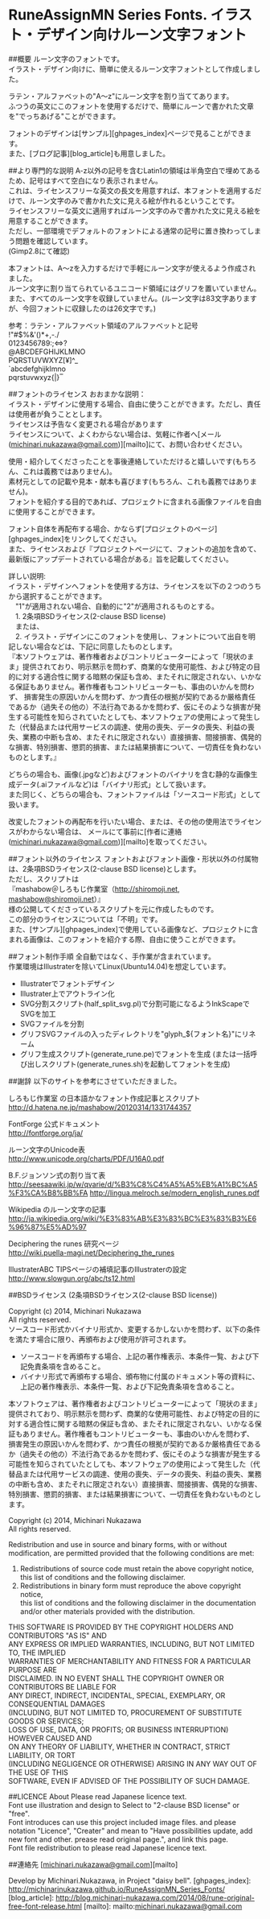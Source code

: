 RuneAssignMN Series Fonts. イラスト・デザイン向けルーン文字フォント
====

##概要
ルーン文字のフォントです。  
イラスト・デザイン向けに、簡単に使えるルーン文字フォントとして作成しました。  

ラテン・アルファベットの"A〜z"にルーン文字を割り当ててあります。  
ふつうの英文にこのフォントを使用するだけで、簡単にルーンで書かれた文章を"でっちあげる"ことができます。  

フォントのデザインは[サンプル][ghpages_index]ページで見ることができます。  
また、[ブログ記事][blog_article]も用意しました。  


##より専門的な説明
A-z以外の記号を含むLatin1の領域は半角空白で埋めてあるため、記号はすべて空白になり表示されません。  
これは、ライセンスフリーな英文の長文を用意すれば、本フォントを適用するだけで、ルーン文字のみで書かれた文に見える絵が作れるということです。  
ライセンスフリーな英文に適用すればルーン文字のみで書かれた文に見える絵を用意することができます。  
ただし、一部環境でデフォルトのフォントによる通常の記号に置き換わってしまう問題を確認しています。  
(Gimp2.8にて確認)  

本フォントは、A〜zを入力するだけで手軽にルーン文字が使えるよう作成されました。  
ルーン文字に割り当てられているユニコード領域にはグリフを置いていません。  
また、すべてのルーン文字を収録していません。(ルーン文字は83文字ありますが、今回フォントに収録したのは26文字です。)  

参考：ラテン・アルファベット領域のアルファベットと記号  
!"#$%&'()*+,-./  
0123456789:;<=>?  
@ABCDEFGHIJKLMNO  
PQRSTUVWXYZ[¥]^_  
`abcdefghijklmno  
pqrstuvwxyz{|}‾  

##フォントのライセンス
おおまかな説明：  
 イラスト・デザインに使用する場合、自由に使うことができます。ただし、責任は使用者が負うこととします。  
 ライセンスは予告なく変更される場合があります  
 ライセンスについて、よくわからない場合は、気軽に作者へ[メール(michinari.nukazawa@gmail.com)][mailto]にて、お問い合わせください。  
  
 使用・紹介してくださったことを事後連絡していただけると嬉しいです(もちろん、これは義務ではありません)。  
 素材元としての記載や見本・献本も喜びます(もちろん、これも義務ではありません)。  
 フォントを紹介する目的であれば、プロジェクトに含まれる画像ファイルを自由に使用することができます。  
 
 フォント自体を再配布する場合、かならず[プロジェクトのページ][ghpages_index]をリンクしてください。  
 また、ライセンスおよび『プロジェクトページにて、フォントの追加を含めて、最新版にアップデートされている場合がある』旨を記載してください。  


詳しい説明:  
 イラスト・デザインへフォントを使用する方は、ライセンスを以下の２つのうちから選択することができます。  
　"1"が適用されない場合、自動的に"2"が適用されるものとする。  
　1. 2条項BSDライセンス(2-clause BSD license)  
　または、  
　2. イラスト・デザインにこのフォントを使用し、フォントについて出自を明記しない場合などは、下記に同意したものとします。  
  『本ソフトウェアは、著作権者およびコントリビューターによって「現状のまま」提供されており、明示黙示を問わず、商業的な使用可能性、および特定の目的に対する適合性に関する暗黙の保証も含め、またそれに限定されない、いかなる保証もありません。著作権者もコントリビューターも、事由のいかんを問わず、 損害発生の原因いかんを問わず、かつ責任の根拠が契約であるか厳格責任であるか（過失その他の）不法行為であるかを問わず、仮にそのような損害が発生する可能性を知らされていたとしても、本ソフトウェアの使用によって発生した（代替品または代用サービスの調達、使用の喪失、データの喪失、利益の喪失、業務の中断も含め、またそれに限定されない）直接損害、間接損害、偶発的な損害、特別損害、懲罰的損害、または結果損害について、一切責任を負わないものとします。』  

どちらの場合も、画像(.jpgなど)およびフォントのバイナリを含む静的な画像生成データ(.aiファイルなど)は「バイナリ形式」として扱います。  
また同じく、どちらの場合も、フォントファイルは「ソースコード形式」として扱います。  

改変したフォントの再配布を行いたい場合、または、その他の使用法でライセンスがわからない場合は、
メールにて事前に[作者に連絡(michinari.nukazawa@gmail.com)][mailto]を取ってください。  


##フォント以外のライセンス
フォントおよびフォント画像・形状以外の付属物は、2条項BSDライセンス(2-clause BSD license)とします。  
ただし、スクリプトは  
『mashabow＠しろもじ作業室（http://shiromoji.net, mashabow@shiromoji.net）』  
様の公開してくださっているスクリプトを元に作成したものです。  
この部分のライセンスについては「不明」です。  
また、[サンプル][ghpages_index]で使用している画像など、プロジェクトに含まれる画像は、このフォントを紹介する際、自由に使うことができます。  


##フォント制作手順
全自動ではなく、手作業が含まれています。  
作業環境はIllustraterを除いてLinux(Ubuntu14.04)を想定しています。  
 * Illustraterでフォントデザイン
 * Illustrater上でアウトライン化
 * SVG分割スクリプト(half_split_svg.pl)で分割可能になるようInkScapeでSVGを加工
 * SVGファイルを分割
 * グリフSVGファイルの入ったディレクトリを"glyph_${フォント名}"にリネーム
 * グリフ生成スクリプト(generate_rune.pe)でフォントを生成
 (または一括呼び出しスクリプト(generate_runes.sh)を起動してフォントを生成)  


##謝辞
以下のサイトを参考にさせていただきました。  

しろもじ作業室 の日本語かなフォント作成記事とスクリプト  
http://d.hatena.ne.jp/mashabow/20120314/1331744357

FontForge 公式ドキュメント  
http://fontforge.org/ja/

ルーン文字のUnicode表  
http://www.unicode.org/charts/PDF/U16A0.pdf

B.F.ジョンソン式の割り当て表  
http://seesaawiki.jp/w/qvarie/d/%B3%C8%C4%A5%A5%EB%A1%BC%A5%F3%CA%B8%BB%FA
http://lingua.melroch.se/modern_english_runes.pdf

Wikipedia のルーン文字の記事  
http://ja.wikipedia.org/wiki/%E3%83%AB%E3%83%BC%E3%83%B3%E6%96%87%E5%AD%97

Deciphering the runes 研究ページ  
http://wiki.puella-magi.net/Deciphering_the_runes

IllustraterABC TIPSページの補填記事のIllustraterの設定  
http://www.slowgun.org/abc/ts12.html



##BSDライセンス (2条項BSDライセンス(2-clause BSD license))

Copyright (c) 2014, Michinari Nukazawa  
All rights reserved.  
ソースコード形式かバイナリ形式か、変更するかしないかを問わず、以下の条件を満たす場合に限り、再頒布および使用が許可されます。  

 * ソースコードを再頒布する場合、上記の著作権表示、本条件一覧、および下記免責条項を含めること。
 * バイナリ形式で再頒布する場合、頒布物に付属のドキュメント等の資料に、上記の著作権表示、本条件一覧、および下記免責条項を含めること。

本ソフトウェアは、著作権者およびコントリビューターによって「現状のまま」提供されており、明示黙示を問わず、商業的な使用可能性、および特定の目的に対する適合性に関する暗黙の保証も含め、またそれに限定されない、いかなる保証もありません。著作権者もコントリビューターも、事由のいかんを問わず、 損害発生の原因いかんを問わず、かつ責任の根拠が契約であるか厳格責任であるか（過失その他の）不法行為であるかを問わず、仮にそのような損害が発生する可能性を知らされていたとしても、本ソフトウェアの使用によって発生した（代替品または代用サービスの調達、使用の喪失、データの喪失、利益の喪失、業務の中断も含め、またそれに限定されない）直接損害、間接損害、偶発的な損害、特別損害、懲罰的損害、または結果損害について、一切責任を負わないものとします。  


Copyright (c) 2014, Michinari Nukazawa  
All rights reserved.  

Redistribution and use in source and binary forms, with or without  
modification, are permitted provided that the following conditions are met:  

1. Redistributions of source code must retain the above copyright notice,  
   this list of conditions and the following disclaimer.  
2. Redistributions in binary form must reproduce the above copyright notice,  
   this list of conditions and the following disclaimer in the documentation  
   and/or other materials provided with the distribution.  

THIS SOFTWARE IS PROVIDED BY THE COPYRIGHT HOLDERS AND CONTRIBUTORS "AS IS" AND  
ANY EXPRESS OR IMPLIED WARRANTIES, INCLUDING, BUT NOT LIMITED TO, THE IMPLIED  
WARRANTIES OF MERCHANTABILITY AND FITNESS FOR A PARTICULAR PURPOSE ARE  
DISCLAIMED. IN NO EVENT SHALL THE COPYRIGHT OWNER OR CONTRIBUTORS BE LIABLE FOR  
ANY DIRECT, INDIRECT, INCIDENTAL, SPECIAL, EXEMPLARY, OR CONSEQUENTIAL DAMAGES  
(INCLUDING, BUT NOT LIMITED TO, PROCUREMENT OF SUBSTITUTE GOODS OR SERVICES;  
LOSS OF USE, DATA, OR PROFITS; OR BUSINESS INTERRUPTION) HOWEVER CAUSED AND  
ON ANY THEORY OF LIABILITY, WHETHER IN CONTRACT, STRICT LIABILITY, OR TORT  
(INCLUDING NEGLIGENCE OR OTHERWISE) ARISING IN ANY WAY OUT OF THE USE OF THIS  
SOFTWARE, EVEN IF ADVISED OF THE POSSIBILITY OF SUCH DAMAGE.  

##LICENCE About
Please read Japanese licence text.  
Font use illustration and design to Select to "2-clause BSD license" or "free".  
Font introduces can use this project included image files. and please notation "Licence", "Creater"
 and mean to "Have possibilities update, add new font and other. prease read original page.", and link this page.  
Font file redistribution to please read Japanese licence text.  

##連絡先
[michinari.nukazawa@gmail.com][mailto]

Develop by Michinari.Nukazawa, in Project "daisy bell".
[ghpages_index]: http://michinarinukazawa.github.io/RuneAssignMN_Series_Fonts/
[blog_article]: http://blog.michinari-nukazawa.com/2014/08/rune-original-free-font-release.html
[mailto]: mailto:michinari.nukazawa@gmail.com
